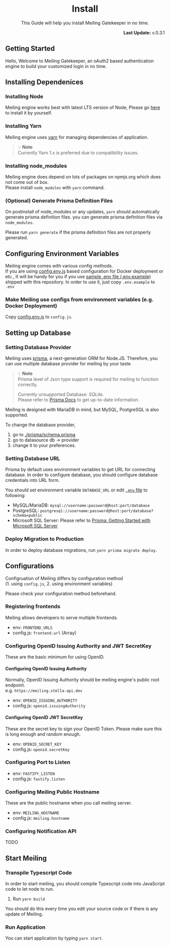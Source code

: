 <h1 align="center">Install</h1>
<p align="center">This Guide will help you install Meiling Gatekeeper in no time.</p>
<p align="right"><b>Last Update:</b> v.0.3.1</p>

## Getting Started
Hello, Welcome to Meiling Gatekeeper, an oAuth2 based authentication engine to build your customized login in no time.

## Installing Dependenices
### Installing Node
Meiling engine works best with latest LTS version of Node, Please go [here](https://nodejs.org/en/) to install it by yourself.

### Installing Yarn
Meiling engine uses [yarn](https://yarnpkg.com) for managing dependencies of application.  

> 💡 **Note**  
> Currently Yarn 1.x is preferred due to compatibility issues. 

### Installing node_modules
Meiling engine does depend on lots of packages on npmjs.org which does not come out of box.  
Please install `node_modules` with `yarn` command.  

### (Optional) Generate Prisma Definition Files
On postinstall of node_modules or any updates, `yarn` should automatically generate prisma definition files. you can generate prisma definition files via `node_modules`.  

Please run `yarn generate` if the prisma definition files are not properly generated.  

## Configuring Environment Variables
Meiling engine comes with various config methods.  
If you are using [config.env.js](/config.env.js) based configuration for Docker deployment or etc., It will be handy for you if you use [sample .env file (.env.example)](/.env.example) shipped with this repository. In order to use it, just copy `.env.example` to `.env`

### Make Meiling use configs from environment variables (e.g. Docker Deployment)
Copy [config.env.js](/config.env.js) to `config.js`.  

## Setting up Database

### Setting Database Provider
Meiling uses [prisma](https://prisma.io), a next-generation ORM for Node.JS. Therefore, you can use multiple database provider for meiling by your taste.
  
> 💡 **Note**  
> Prisma level of Json type support is required for meiling to function correctly.
> 
> Currently unsupported Database: *SQLite*.  
> Please refer to [Prisma Docs](https://www.prisma.io/docs/reference/api-reference/prisma-schema-reference/#json) to get up-to-date information.

Meiling is designed with MariaDB in mind, but MySQL, PostgreSQL is also supported.

To change the database provider,  
1. go to [./prisma/schema.prisma](./prisma/schema.prisma)
2. go to datasource db -> provider
3. change it to your preferences.

### Setting Database URL
Prisma by default uses environment variables to get URL for connecting database. In order to configure database, you should configure database credentials into URL form.  

You should set environment variable `DATABASE_URL` or edit [`.env` file](/.env) to following:
* MySQL/MariaDB: `mysql://username:password@host:port/database`
* PostgreSQL: `postgresql://username:password@host:port/database?schema=public`
* Microsoft SQL Server: Please refer to [Prisma: Getting Started with Microsoft SQL Server](https://www.prisma.io/docs/concepts/components/preview-features/sql-server/sql-server-start-from-scratch-typescript#connect-your-database)

### Deploy Migration to Production
In order to deploy database migrations, run `yarn prisma migrate deploy`.  

## Configurations
Configruation of Meiling differs by configuration method  
(1. using `config.js`, 2. using environment variables)  

Please check your configuration method beforehand.

### Registering frontends
Meiling allows developers to serve multiple frontends.  

* env: `FRONTEND_URLS`
* config.js: `frontend.url` (Array)

### Configuring OpenID Issuing Authority and JWT SecretKey
These are the basic minimum for using OpenID.

#### Configuring OpenID Issuing Authority
Normally, OpenID Issuing Authority should be meiling engine's public root endpoint.  
e.g. `https://meiling.stella-api.dev`  

* env: `OPENID_ISSUING_AUTHORITY`
* config.js: `openid.issuingAuthority`

#### Configuring OpenID JWT SecretKey
These are the secret key to sign your OpenID Token. Please make sure this is long enough and random enough.

* env: `OPENID_SECRET_KEY`
* config.js: `openid.secretKey`

### Configuring Port to Listen
* env: `FASTIFY_LISTEN`
* config.js: `fastify.listen`

### Configuring Meiling Public Hostname
These are the public hostname when you call meiling server.  

* env: `MEILING_HOSTNAME`
* config.js: `meiling.hostname`

### Configuring Notification API
TODO

## Start Meiling

### Transpile Typescript Code
In order to start meiling, you should compile Typescript code into JavaScript code to let node to run.  

1. Run `yarn build`

You should do this every time you edit your source code or if there is any update of Meiling.

### Run Application
You can start application by typing `yarn start`.  

